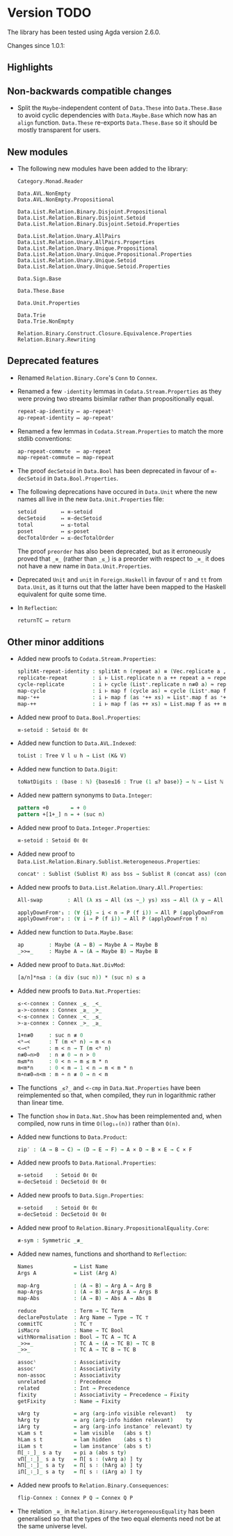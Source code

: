 Version TODO
============

The library has been tested using Agda version 2.6.0.

Changes since 1.0.1:

Highlights
----------

Non-backwards compatible changes
--------------------------------

* Split the `Maybe`-independent content of `Data.These` into `Data.These.Base`
  to avoid cyclic dependencies with `Data.Maybe.Base` which now has an `align`
  function. `Data.These` re-exports `Data.These.Base` so it should be mostly
  transparent for users.

New modules
-----------

* The following new modules have been added to the library:
  ```
  Category.Monad.Reader

  Data.AVL.NonEmpty
  Data.AVL.NonEmpty.Propositional

  Data.List.Relation.Binary.Disjoint.Propositional
  Data.List.Relation.Binary.Disjoint.Setoid
  Data.List.Relation.Binary.Disjoint.Setoid.Properties

  Data.List.Relation.Unary.AllPairs
  Data.List.Relation.Unary.AllPairs.Properties
  Data.List.Relation.Unary.Unique.Propositional
  Data.List.Relation.Unary.Unique.Propositional.Properties
  Data.List.Relation.Unary.Unique.Setoid
  Data.List.Relation.Unary.Unique.Setoid.Properties

  Data.Sign.Base

  Data.These.Base

  Data.Unit.Properties

  Data.Trie
  Data.Trie.NonEmpty

  Relation.Binary.Construct.Closure.Equivalence.Properties
  Relation.Binary.Rewriting
  ```

Deprecated features
-------------------

* Renamed `Relation.Binary.Core`'s `Conn` to `Connex`.

* Renamed a few `-identity` lemmas in `Codata.Stream.Properties` as they were
  proving two streams bisimilar rather than propositionally equal.
  ```agda
  repeat-ap-identity ↦ ap-repeatˡ
  ap-repeat-identity ↦ ap-repeatʳ
  ```

* Renamed a few lemmas in `Codata.Stream.Properties` to match the more stdlib
  conventions:
  ```agda
  ap-repeat-commute  ↦ ap-repeat
  map-repeat-commute ↦ map-repeat
  ```

* The proof `decSetoid` in `Data.Bool` has been deprecated in favour
  of `≡-decSetoid` in `Data.Bool.Properties`.

* The following deprecations have occured in `Data.Unit` where the new
  names all live in the new `Data.Unit.Properties` file:
  ```agda
  setoid        ↦ ≡-setoid
  decSetoid     ↦ ≡-decSetoid
  total         ↦ ≤-total
  poset         ↦ ≤-poset
  decTotalOrder ↦ ≤-decTotalOrder
  ```
  The proof `preorder` has also been deprecated, but as it erroneously proved
  that `_≡_` (rather than `_≤_`) is a preorder with respect to `_≡_` it does
  not have a new name in `Data.Unit.Properties`.

* Deprecated `Unit` and `unit` in `Foreign.Haskell` in favour of
  `⊤` and `tt` from `Data.Unit`, as it turns out that the latter have been
  mapped to the Haskell equivalent for quite some time.

* In `Reflection`:
  ```agda
  returnTC ↦ return
  ```

Other minor additions
---------------------

* Added new proofs to `Codata.Stream.Properties`:
  ```agda
  splitAt-repeat-identity : splitAt n (repeat a) ≡ (Vec.replicate a , repeat a)
  replicate-repeat        : i ⊢ List.replicate n a ++ repeat a ≈ repeat a
  cycle-replicate         : i ⊢ cycle (List⁺.replicate n n≢0 a) ≈ repeat a
  map-cycle               : i ⊢ map f (cycle as) ≈ cycle (List⁺.map f as)
  map-⁺++                 : i ⊢ map f (as ⁺++ xs) ≈ List⁺.map f as ⁺++ Thunk.map (map f) xs
  map-++                  : i ⊢ map f (as ++ xs) ≈ List.map f as ++ map f xs
  ```

* Added new proof to `Data.Bool.Properties`:
  ```agda
  ≡-setoid : Setoid 0ℓ 0ℓ
  ```

* Added new function to `Data.AVL.Indexed`:
  ```agda
  toList : Tree V l u h → List (K& V)
  ```

* Added new function to `Data.Digit`:
  ```agda
  toNatDigits : (base : ℕ) {base≤16 : True (1 ≤? base)} → ℕ → List ℕ
  ```

* Added new pattern synonyms to `Data.Integer`:
  ```agda
  pattern +0       = + 0
  pattern +[1+_] n = + (suc n)
  ```

* Added new proof to `Data.Integer.Properties`:
  ```agda
  ≡-setoid : Setoid 0ℓ 0ℓ
  ```

* Added new proof to `Data.List.Relation.Binary.Sublist.Heterogeneous.Properties`:
  ```agda
  concat⁺ : Sublist (Sublist R) ass bss → Sublist R (concat ass) (concat bss)
  ```

* Added new proofs to `Data.List.Relation.Unary.All.Properties`:
  ```agda
  All-swap        : All (λ xs → All (xs ~_) ys) xss → All (λ y → All (_~ y) xss) ys

  applyDownFrom⁺₁ : (∀ {i} → i < n → P (f i)) → All P (applyDownFrom f n)
  applyDownFrom⁺₂ : (∀ i → P (f i)) → All P (applyDownFrom f n)
  ```

* Added new function to `Data.Maybe.Base`:
  ```agda
  ap        : Maybe (A → B) → Maybe A → Maybe B
  _>>=_     : Maybe A → (A → Maybe B) → Maybe B
  ```

* Added new proof to `Data.Nat.DivMod`:
  ```agda
  [a/n]*n≤a : (a div (suc n)) * (suc n) ≤ a
  ```

* Added new proofs to `Data.Nat.Properties`:
  ```agda
  ≤-<-connex : Connex _≤_ _<_
  ≥->-connex : Connex _≥_ _>_
  <-≤-connex : Connex _<_ _≤_
  >-≥-connex : Connex _>_ _≥_

  1+n≢0     : suc n ≢ 0
  <ᵇ⇒<      : T (m <ᵇ n) → m < n
  <⇒<ᵇ      : m < n → T (m <ᵇ n)
  n≢0⇒n>0   : n ≢ 0 → n > 0
  m≤m*n     : 0 < n → m ≤ m * n
  m<m*n     : 0 < m → 1 < n → m < m * n
  m∸n≢0⇒n<m : m ∸ n ≢ 0 → n < m
  ```

* The functions `_≤?_` and `<-cmp` in `Data.Nat.Properties` have been
  reimplemented so that, when compiled, they run in logarithmic rather
  than linear time.

* The function `show` in `Data.Nat.Show` has been reimplemented and,
  when compiled, now runs in time `O(log₁₀(n))` rather than `O(n)`.

* Added new functions to `Data.Product`:
  ```agda
  zip′ : (A → B → C) → (D → E → F) → A × D → B × E → C × F
  ```

* Added new proofs to `Data.Rational.Properties`:
  ```agda
  ≡-setoid    : Setoid 0ℓ 0ℓ
  ≡-decSetoid : DecSetoid 0ℓ 0ℓ
  ```

* Added new proofs to `Data.Sign.Properties`:
  ```agda
  ≡-setoid    : Setoid 0ℓ 0ℓ
  ≡-decSetoid : DecSetoid 0ℓ 0ℓ
  ```

* Added new proof to `Relation.Binary.PropositionalEquality.Core`:
  ```agda
  ≢-sym : Symmetric _≢_
  ```

* Added new names, functions and shorthand to `Reflection`:
  ```agda
  Names             = List Name
  Args A            = List (Arg A)

  map-Arg           : (A → B) → Arg A → Arg B
  map-Args          : (A → B) → Args A → Args B
  map-Abs           : (A → B) → Abs A → Abs B

  reduce            : Term → TC Term
  declarePostulate  : Arg Name → Type → TC ⊤
  commitTC          : TC ⊤
  isMacro           : Name → TC Bool
  withNormalisation : Bool → TC A → TC A
  _>>=_             : TC A → (A → TC B) → TC B
  _>>_              : TC A → TC B → TC B

  assocˡ            : Associativity
  assocʳ            : Associativity
  non-assoc         : Associativity
  unrelated         : Precedence
  related           : Int → Precedence
  fixity            : Associativity → Precedence → Fixity
  getFixity         : Name → Fixity

  vArg ty           = arg (arg-info visible relevant)   ty
  hArg ty           = arg (arg-info hidden relevant)    ty
  iArg ty           = arg (arg-info instance′ relevant) ty
  vLam s t          = lam visible   (abs s t)
  hLam s t          = lam hidden    (abs s t)
  iLam s t          = lam instance′ (abs s t)
  Π[_∶_]_ s a ty    = pi a (abs s ty)
  vΠ[_∶_]_ s a ty   = Π[ s ∶ (vArg a) ] ty
  hΠ[_∶_]_ s a ty   = Π[ s ∶ (hArg a) ] ty
  iΠ[_∶_]_ s a ty   = Π[ s ∶ (iArg a) ] ty
  ```

* Added new proofs to `Relation.Binary.Consequences`:
  ```agda
  flip-Connex : Connex P Q → Connex Q P
  ```

* The relation `_≅_` in `Relation.Binary.HeterogeneousEquality` has
  been generalised so that the types of the two equal elements need not
  be at the same universe level.
